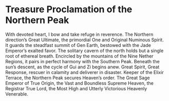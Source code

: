 # Treasure Proclamation of the Northern Peak

With devoted heart, I bow and take refuge in reverence. The Northern direction’s Great Ultimate, the primordial One and Original Numinous Spirit. It guards the steadfast summit of Gen Earth, bestowed with the Jade Emperor’s exalted favor. The solitary cavern of the north holds but a single root of ethereal breath. Encircled by the mountains of the Nine Nether Regions, it pairs in perfect harmony with the Southern Peak. Beneath the sun’s descent, as the cycle of Gui and Zi begins anew. Great Spirit, Great Response, rescuer in calamity and deliverer in disaster. Keeper of the Elixir Terrace, the Northern Peak secures Heaven’s order. The Great Sage Emperor of True Origin, the Vast and Boundless Supreme Heaven, the Registrar True Lord, the Most High and Utterly Victorious Heavenly Venerable.